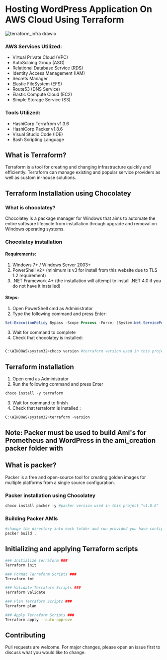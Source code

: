 
# Hosting WordPress Application On AWS Cloud Using Terraform
![terraform_infra drawio](https://github.com/victorekeleme/wordpress_terraform_project/assets/74677661/c42d1a46-ccb1-4f0a-b02c-c8b215bff2a7)

### AWS Services Utilized:
- Virtual Private Cloud (VPC)
- AutoSclaing Group (ASG)
- Relational Database Service (RDS)
- Identity Access Management (IAM)
- Secrets Manager
- Elastic FileSystem (EFS)
- Route53 (DNS Service)
- Elastic Compute Cloud (EC2)
- Simple Storage Service (S3)

### Tools Utilized:
- HashiCorp Terrafrom v1.3.6
- HashiCorp Packer v1.8.6
- Visual Studio Code (IDE)
- Bash Scripting Language

## What is Terraform?
Terraform is a tool for creating and changing infrastructure quickly and efficiently. Terraform can manage existing and popular service providers as well as custom in-house solutions.

## Terraform Installation using Chocolatey
### What is chocolatey?
Chocolatey is a package manager for Windows that aims to automate the entire software lifecycle from installation through upgrade and removal on Windows operating systems.

### Chocolatey installation
#### Requirements:
1. Windows 7+ / Windows Server 2003+
2. PowerShell v2+ (minimum is v3 for install from this website due to TLS 1.2 requirement)
3. .NET Framework 4+ (the installation will attempt to install .NET 4.0 if you do not have it installed)

#### Steps:
1. Open PowerShell cmd as Administrator
2. Type the following command and press Enter:

```powershell
Set-ExecutionPolicy Bypass -Scope Process -Force; [System.Net.ServicePointManager]::SecurityProtocol = [System.Net.ServicePointManager]::SecurityProtocol -bor 3072; iex ((New-Object System.Net.WebClient).DownloadString('https://chocolatey.org/install.ps1'))
```
3. Wait for command to complete
4. Check that chocolatey is installed:
```powershell

C:\WINDOWS\system32>choco version #terraform version used in this project "v1.3.6"
```


## Terraform installation
1. Open cmd as Administrator
2. Run the following command and press Enter
```powershell
choco install -y terraform
```
3. Wait for command to finish
4. Check that terraform is installed :
```powershell
C:\WINDOWS\system32>terraform -version
```

## Note: Packer must be used to build Ami's for Prometheus and WordPress in the ami_creation packer folder with 

## What is packer?
Packer is a free and open-source tool for creating golden images for multiple platforms from a single source configuration.

### Packer installation using Chocolatey
```powershell
choco install packer -y #packer version used in this project "v1.8.6"
```
### Building Packer AMIs
```bash
#change the directory into each folder and run provided you have configured your programmatic access credentials:
packer build .
```
## Initializing and applying Terraform scripts
```bash
### Initialize Terraform ###
Terraform init

### Format Terraform Scripts ###
Terraform fmt

### Validate Terraform Scripts ###
Terraform validate

### Plan Terraform Scripts ###
Terraform plan

### Apply Terraform Scripts ###
Terraform apply --auto-approve
```

## Contributing
Pull requests are welcome. For major changes, please open an issue first
to discuss what you would like to change.
